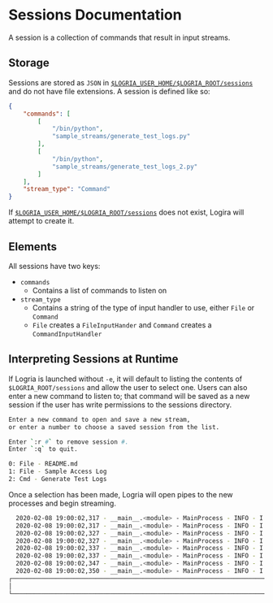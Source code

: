 # Sessions Documentation

A session is a collection of commands that result in input streams.

## Storage

Sessions are stored as `JSON` in [`$LOGRIA_USER_HOME/$LOGRIA_ROOT/sessions`](README.md#directory-configuration) and do not have file extensions. A session is defined like so:

```json
{
    "commands": [
        [
            "/bin/python",
            "sample_streams/generate_test_logs.py"
        ],
        [
            "/bin/python",
            "sample_streams/generate_test_logs_2.py"
        ]
    ],
    "stream_type": "Command"
}
```

If [`$LOGRIA_USER_HOME/$LOGRIA_ROOT/sessions`](README.md#directory-configuration) does not exist, Logira will attempt to create it.

## Elements

All sessions have two keys:

- `commands`
  - Contains a list of commands to listen on
- `stream_type`
  - Contains a string of the type of input handler to use, either `File` or `Command`
  - `File` creates a `FileInputHander` and `Command` creates a `CommandInputHandler`

## Interpreting Sessions at Runtime

If Logria is launched without `-e`, it will default to listing the contents of `$LOGRIA_ROOT/sessions` and allow the user to select one. Users can also enter a new command to listen to; that command will be saved as a new session if the user has write permissions to the sessions directory.

```zsh
Enter a new command to open and save a new stream,
or enter a number to choose a saved session from the list.

Enter `:r #` to remove session #.
Enter `:q` to quit.

0: File - README.md
1: File - Sample Access Log
2: Cmd - Generate Test Logs
```

Once a selection has been made, Logria will open pipes to the new processes and begin streaming.

```zsh
  2020-02-08 19:00:02,317 - __main__.<module> - MainProcess - INFO - I am a first log! 80
  2020-02-08 19:00:02,317 - __main__.<module> - MainProcess - INFO - I am a second log! 43
  2020-02-08 19:00:02,327 - __main__.<module> - MainProcess - INFO - I am a first log! 80
  2020-02-08 19:00:02,327 - __main__.<module> - MainProcess - INFO - I am a second log! 58
  2020-02-08 19:00:02,337 - __main__.<module> - MainProcess - INFO - I am a second log! 54
  2020-02-08 19:00:02,337 - __main__.<module> - MainProcess - INFO - I am a first log! 92
  2020-02-08 19:00:02,347 - __main__.<module> - MainProcess - INFO - I am a second log! 68
  2020-02-08 19:00:02,350 - __main__.<module> - MainProcess - INFO - I am a first log! 26
┌─────────────────────────────────────────────────────────────────────────────────────────┐
│                                                                                         │
└─────────────────────────────────────────────────────────────────────────────────────────┘
```
